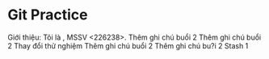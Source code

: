 # Git Practice

Giới thiệu: Tôi là <pham trung tinh >, MSSV <226238>.
Thêm ghi chú buổi 2
Thêm ghi chú buổi 2
Thay đổi thử nghiệm
Thêm ghi chú buổi 2
Thêm ghi chú bu?i 2
Stash 1

